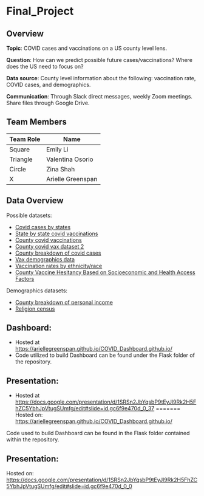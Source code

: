 # Final_Project

## Overview 
**Topic**: COVID cases and vaccinations on a US county level lens.

**Question**: How can we predict possible future cases/vaccinations? Where does the US need to focus on?

**Data source**: County level information about the following: vaccination rate, COVID cases, and demographics.

**Communication**: Through Slack direct messages, weekly Zoom meetings. Share files through Google Drive.

## Team Members
Team Role | Name
--- | ---
Square | Emily Li
Triangle | Valentina Osorio
Circle | Zina Shah
X | Arielle Greenspan

## Data Overview

Possible datasets:

* [Covid cases by states](https://data.cdc.gov/Case-Surveillance/United-States-COVID-19-Cases-and-Deaths-by-State-o/9mfq-cb36)
* [State by state covid vaccinations](https://ourworldindata.org/us-states-vaccinations)
* [County covid vaccinations](https://www.cdc.gov/coronavirus/2019-ncov/vaccines/distributing/reporting-counties.html)
* [County covid vax dataset 2](https://data.cdc.gov/Vaccinations/COVID-19-Vaccinations-in-the-United-States-County/8xkx-amqh)
* [County breakdown of covid cases](https://usafacts.org/visualizations/coronavirus-covid-19-spread-map/)
* [Vax demographics data](https://covid.cdc.gov/covid-data-tracker/#vaccination-demographic)
* [Vaccination rates by ethnicity/race](https://www.kff.org/coronavirus-covid-19/issue-brief/latest-data-on-covid-19-vaccinations-by-race-ethnicity/)
* [County Vaccine Hesitancy Based on Socioeconomic and Health Access Factors](https://data.cdc.gov/stories/s/cnd2-a6zw)

Demographics datasets:

* [County breakdown of personal income](https://www.bea.gov/data/income-saving/personal-income-county-metro-and-other-areas)
* [Religion census](https://www.prri.org/research/2020-census-of-american-religion/)

## Dashboard:


* Hosted at https://ariellegreenspan.github.io/COVID_Dashboard.github.io/
* Code utilized to build Dashboard can be found under the Flask folder of the repository.

## Presentation:
* Hosted at https://docs.google.com/presentation/d/1SRSn2JbYqsbP9tEyJl9Rk2H5FhZC5YbhJpVtugSUmfg/edit#slide=id.gc6f9e470d_0_37
=======
Hosted on: https://ariellegreenspan.github.io/COVID_Dashboard.github.io/ 

Code used to build Dashboard can be found in the Flask folder contained within the repository.

## Presentation:

Hosted on: https://docs.google.com/presentation/d/1SRSn2JbYqsbP9tEyJl9Rk2H5FhZC5YbhJpVtugSUmfg/edit#slide=id.gc6f9e470d_0_0

